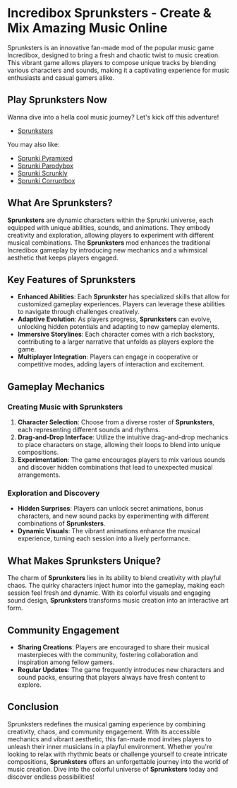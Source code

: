 # Incredibox Sprunksters - Create & Mix Amazing Music Online

Sprunksters is an innovative fan-made mod of the popular music game Incredibox, designed to bring a fresh and chaotic twist to music creation. This vibrant game allows players to compose unique tracks by blending various characters and sounds, making it a captivating experience for music enthusiasts and casual gamers alike.

## Play Sprunksters Now
Wanna dive into a hella cool music journey? Let's kick off this adventure!

- [Sprunksters](https://sprunksters.net/)

You may also like:
- [Sprunki Pyramixed](https://pyramixed.com/)
- [Sprunki Parodybox](https://pyramixed.com/sprunki-parodybox)
- [Sprunki Scrunkly](https://scrunkly.online)
- [Sprunki Corruptbox](https://corruptbox.com/)

## What Are Sprunksters?

**Sprunksters** are dynamic characters within the Sprunki universe, each equipped with unique abilities, sounds, and animations. They embody creativity and exploration, allowing players to experiment with different musical combinations. The **Sprunksters** mod enhances the traditional Incredibox gameplay by introducing new mechanics and a whimsical aesthetic that keeps players engaged.

## Key Features of Sprunksters

- **Enhanced Abilities**: Each **Sprunkster** has specialized skills that allow for customized gameplay experiences. Players can leverage these abilities to navigate through challenges creatively.
- **Adaptive Evolution**: As players progress, **Sprunksters** can evolve, unlocking hidden potentials and adapting to new gameplay elements.
- **Immersive Storylines**: Each character comes with a rich backstory, contributing to a larger narrative that unfolds as players explore the game.
- **Multiplayer Integration**: Players can engage in cooperative or competitive modes, adding layers of interaction and excitement.

## Gameplay Mechanics

### **Creating Music with Sprunksters**

1. **Character Selection**: Choose from a diverse roster of **Sprunksters**, each representing different sounds and rhythms.
2. **Drag-and-Drop Interface**: Utilize the intuitive drag-and-drop mechanics to place characters on stage, allowing their loops to blend into unique compositions.
3. **Experimentation**: The game encourages players to mix various sounds and discover hidden combinations that lead to unexpected musical arrangements.

### **Exploration and Discovery**

- **Hidden Surprises**: Players can unlock secret animations, bonus characters, and new sound packs by experimenting with different combinations of **Sprunksters**.
- **Dynamic Visuals**: The vibrant animations enhance the musical experience, turning each session into a lively performance.

## What Makes Sprunksters Unique?

The charm of **Sprunksters** lies in its ability to blend creativity with playful chaos. The quirky characters inject humor into the gameplay, making each session feel fresh and dynamic. With its colorful visuals and engaging sound design, **Sprunksters** transforms music creation into an interactive art form.

## Community Engagement

- **Sharing Creations**: Players are encouraged to share their musical masterpieces with the community, fostering collaboration and inspiration among fellow gamers.
- **Regular Updates**: The game frequently introduces new characters and sound packs, ensuring that players always have fresh content to explore.

## Conclusion

Sprunksters redefines the musical gaming experience by combining creativity, chaos, and community engagement. With its accessible mechanics and vibrant aesthetic, this fan-made mod invites players to unleash their inner musicians in a playful environment. Whether you're looking to relax with rhythmic beats or challenge yourself to create intricate compositions, **Sprunksters** offers an unforgettable journey into the world of music creation. Dive into the colorful universe of **Sprunksters** today and discover endless possibilities!
